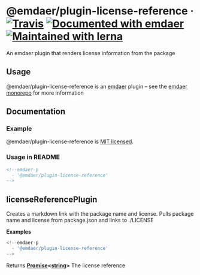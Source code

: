 <!--
  This file was generated by emdaer

  Its template can be found at .emdaer/README.emdaer.md
-->

<!--
  emdaerHash:2ba62979c34a78ec9a1e49e237426c8e
-->

<h1 id="-emdaer-plugin-license-reference-travis-documented-with-emdaer-maintained-with-lerna">@emdaer/plugin-license-reference · <a href="https://travis-ci.org/emdaer/emdaer/"><img src="https://img.shields.io/travis/emdaer/emdaer.svg?style=flat-square" alt="Travis"></a> <a href="https://github.com/emdaer/emdaer"><img src="https://img.shields.io/badge/📓-documented%20with%20emdaer-F06632.svg?style=flat-square" alt="Documented with emdaer"></a> <a href="https://lernajs.io/"><img src="https://img.shields.io/badge/🐉-maintained%20with%20lerna-cc00ff.svg?style=flat-square" alt="Maintained with lerna"></a></h1>
<p>An emdaer plugin that renders license information from the package</p>
<h2 id="usage">Usage</h2>
<p>@emdaer/plugin-license-reference is an <a href="https://github.com/emdaer/emdaer/">emdaer</a> plugin – see the <a href="https://github.com/emdaer/emdaer/">emdaer monorepo</a> for more information</p>
<h2 id="documentation">Documentation</h2>
<h3 id="example">Example</h3>
<p>@emdaer/plugin-license-reference is <a href="./LICENSE">MIT licensed</a>.</p>
<h3 id="usage-in-readme">Usage in README</h3>

```md
<!--emdaer-p
  - '@emdaer/plugin-license-reference'
-->
```
<!-- Generated by documentation.js. Update this documentation by updating the source code. -->
<h2 id="licensereferenceplugin">licenseReferencePlugin</h2>
<p>Creates a markdown link with the package name and license.
Pulls package name and license from package.json and links to ./LICENSE</p>
<p><strong>Examples</strong></p>

```javascript
<!--emdaer-p
  - '@emdaer/plugin-license-reference'
-->
```
<p>Returns <strong><a href="https://developer.mozilla.org/en-US/docs/Web/JavaScript/Reference/Global_Objects/Promise">Promise</a>&lt;<a href="https://developer.mozilla.org/en-US/docs/Web/JavaScript/Reference/Global_Objects/String">string</a>&gt;</strong> The license reference</p>
